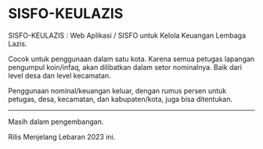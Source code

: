 # SISFO-KEULAZIS
SISFO-KEULAZIS : Web Aplikasi / SISFO untuk Kelola Keuangan Lembaga Lazis.


Cocok untuk penggunaan dalam satu kota. 
Karena semua petugas lapangan pengumpul koin/infaq, akan dilibatkan dalam setor nominalnya.
Baik dari level desa dan level kecamatan.

Penggunaan nominal/keuangan keluar, dengan rumus persen untuk petugas, desa, kecamatan, dan kabupaten/kota, juga bisa ditentukan.

---


Masih dalam pengembangan.

Rilis Menjelang Lebaran 2023 ini.
